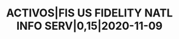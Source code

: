 ---
layout: asset
title: ACTIVOS|FIS US FIDELITY NATL INFO SERV|0,15|2020-11-09
isin: XS2202835349
---